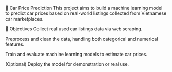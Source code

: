 🚗 Car Price Prediction
This project aims to build a machine learning model to predict car prices based on real-world listings collected from Vietnamese car marketplaces.

📌 Objectives
Collect real used car listings data via web scraping.

Preprocess and clean the data, handling both categorical and numerical features.

Train and evaluate machine learning models to estimate car prices.

(Optional) Deploy the model for demonstration or real use.

